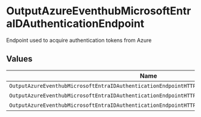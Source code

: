 # OutputAzureEventhubMicrosoftEntraIDAuthenticationEndpoint

Endpoint used to acquire authentication tokens from Azure


## Values

| Name                                                                                          | Value                                                                                         |
| --------------------------------------------------------------------------------------------- | --------------------------------------------------------------------------------------------- |
| `OutputAzureEventhubMicrosoftEntraIDAuthenticationEndpointHTTPSLoginMicrosoftonlineCom`       | https://login.microsoftonline.com                                                             |
| `OutputAzureEventhubMicrosoftEntraIDAuthenticationEndpointHTTPSLoginMicrosoftonlineUs`        | https://login.microsoftonline.us                                                              |
| `OutputAzureEventhubMicrosoftEntraIDAuthenticationEndpointHTTPSLoginPartnerMicrosoftonlineCn` | https://login.partner.microsoftonline.cn                                                      |
